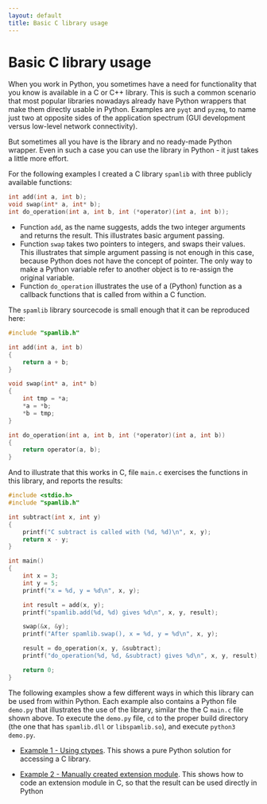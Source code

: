 ```yaml
---
layout: default
title: Basic C library usage
---
```


# Basic C library usage

When you work in Python,
you sometimes have a need for functionality
that you know is available in a C or C++ library.
This is such a common scenario that most popular
libraries nowadays already have
Python wrappers that make them directly usable in Python.
Examples are `pyqt` and `pyzmq`, to name just two at opposite
sides of the application spectrum (GUI development versus low-level
network connectivity).

But sometimes all you have is the library
and no ready-made Python wrapper.
Even in such a case you can use the library in Python - it just takes
a little more effort.

For the following examples I created a C library `spamlib` with three publicly
available functions:

```c
int add(int a, int b);
void swap(int* a, int* b);
int do_operation(int a, int b, int (*operator)(int a, int b));
```
* Function `add`, as the name suggests, adds the two integer arguments and returns the result.
  This illustrates basic argument passing.
* Function `swap` takes two pointers to integers, and swaps their values.
  This illustrates that simple argument passing is not enough in this case,
  because Python does not have the concept of pointer.
  The only way to make a Python variable refer to another object
  is to re-assign the original variable.
* Function `do_operation` illustrates the use of a (Python) function as a callback functions
  that is called from within a C function.

The `spamlib` library sourcecode is small enough that it can be reproduced here:

```c
#include "spamlib.h"

int add(int a, int b)
{
    return a + b;
}

void swap(int* a, int* b)
{
    int tmp = *a;
    *a = *b;
    *b = tmp;
}

int do_operation(int a, int b, int (*operator)(int a, int b))
{
    return operator(a, b);
}
```

And to illustrate that this works in C, file `main.c` exercises the functions
in this library, and reports the results:

```c
#include <stdio.h>
#include "spamlib.h"

int subtract(int x, int y)
{
    printf("C subtract is called with (%d, %d)\n", x, y);
    return x - y;
}

int main()
{
    int x = 3;
    int y = 5;
    printf("x = %d, y = %d\n", x, y);

    int result = add(x, y);
    printf("spamlib.add(%d, %d) gives %d\n", x, y, result);

    swap(&x, &y);
    printf("After spamlib.swap(), x = %d, y = %d\n", x, y);

    result = do_operation(x, y, &subtract);
    printf("do_operation(%d, %d, &subtract) gives %d\n", x, y, result);

    return 0;
}
```

The following examples show a few different ways in which this library can be
used from within Python.
Each example also contains a Python file `demo.py` that illustrates the use
of the library, similar the the C `main.c` file shown above.
To execute the `demo.py` file, `cd` to the proper build directory
(the one that has `spamlib.dll` or `libspamlib.so`),
and execute `python3 demo.py`.

 * [Example 1 - Using ctypes](./example_1.md). This shows a pure Python solution
   for accessing a C library.
 
 * [Example 2 - Manually created extension module](./example_2.md). This shows
   how to code an extension module in C, so that the result can be used directly in Python